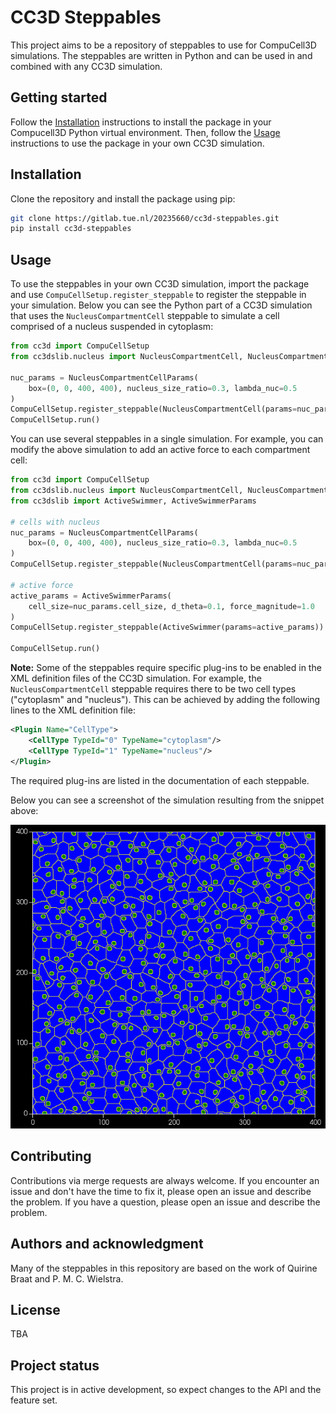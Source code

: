 # CC3D Steppables

This project aims to be a repository of steppables to use for CompuCell3D
simulations. The steppables are written in Python and can be used in and
combined with any CC3D simulation.

## Getting started

Follow the [Installation](#installation) instructions to install the package in
your Compucell3D Python virtual environment.
Then, follow the [Usage](#usage) instructions to use the package in your own
CC3D simulation.

## Installation

Clone the repository and install the package using pip:

```bash
git clone https://gitlab.tue.nl/20235660/cc3d-steppables.git
pip install cc3d-steppables
```

## Usage

To use the steppables in your own CC3D simulation, import the package and use
`CompuCellSetup.register_steppable` to register the steppable in your simulation.
Below you can see the Python part of a CC3D simulation that uses the
`NucleusCompartmentCell` steppable to simulate a cell comprised of a nucleus
suspended in cytoplasm:

```python
from cc3d import CompuCellSetup
from cc3dslib.nucleus import NucleusCompartmentCell, NucleusCompartmentCellParams

nuc_params = NucleusCompartmentCellParams(
    box=(0, 0, 400, 400), nucleus_size_ratio=0.3, lambda_nuc=0.5
)
CompuCellSetup.register_steppable(NucleusCompartmentCell(params=nuc_params))
CompuCellSetup.run()
```

You can use several steppables in a single simulation. For example, you can
modify the above simulation to add an active force to each compartment cell:

```python
from cc3d import CompuCellSetup
from cc3dslib.nucleus import NucleusCompartmentCell, NucleusCompartmentCellParams
from cc3dslib import ActiveSwimmer, ActiveSwimmerParams

# cells with nucleus
nuc_params = NucleusCompartmentCellParams(
    box=(0, 0, 400, 400), nucleus_size_ratio=0.3, lambda_nuc=0.5
)
CompuCellSetup.register_steppable(NucleusCompartmentCell(params=nuc_params))

# active force
active_params = ActiveSwimmerParams(
    cell_size=nuc_params.cell_size, d_theta=0.1, force_magnitude=1.0
)
CompuCellSetup.register_steppable(ActiveSwimmer(params=active_params))

CompuCellSetup.run()
```

**Note:** Some of the steppables require specific plug-ins to be enabled in the
XML definition files of the CC3D simulation. For example, the
`NucleusCompartmentCell` steppable requires there to be two cell types
("cytoplasm" and "nucleus"). This can be achieved by adding the following lines
to the XML definition file:

```xml
<Plugin Name="CellType">
    <CellType TypeId="0" TypeName="cytoplasm"/>
    <CellType TypeId="1" TypeName="nucleus"/>
</Plugin>
```

The required plug-ins are listed in the documentation of each steppable.

Below you can see a screenshot of the simulation resulting from the snippet
above:

![Simulation_screenshot](assets/nucleus_w_active_force_screenshot.png)

## Contributing
Contributions via merge requests are always welcome. If you encounter an issue
and don't have the time to fix it, please open an issue and describe the
problem. If you have a question, please open an issue and describe the problem.

## Authors and acknowledgment
Many of the steppables in this repository are based on the work of Quirine Braat and P. M. C. Wielstra.

## License

TBA

## Project status
This project is in active development, so expect changes to the API and the feature set.
